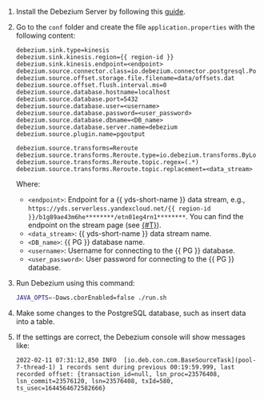 1. Install the Debezium Server by following this [guide](https://debezium.io/documentation/reference/stable/operations/debezium-server.html).
1. Go to the `conf` folder and create the file `application.properties` with the following content:

   ```text
   debezium.sink.type=kinesis
   debezium.sink.kinesis.region={{ region-id }}
   debezium.sink.kinesis.endpoint=<endpoint>
   debezium.source.connector.class=io.debezium.connector.postgresql.PostgresConnector
   debezium.source.offset.storage.file.filename=data/offsets.dat
   debezium.source.offset.flush.interval.ms=0
   debezium.source.database.hostname=localhost
   debezium.source.database.port=5432
   debezium.source.database.user=<username>
   debezium.source.database.password=<user_password>
   debezium.source.database.dbname=<DB_name>
   debezium.source.database.server.name=debezium
   debezium.source.plugin.name=pgoutput

   debezium.source.transforms=Reroute
   debezium.source.transforms.Reroute.type=io.debezium.transforms.ByLogicalTableRouter
   debezium.source.transforms.Reroute.topic.regex=(.*)
   debezium.source.transforms.Reroute.topic.replacement=<data_stream>
   ```

   Where:

   * `<endpoint>`: Endpoint for a {{ yds-short-name }} data stream, e.g., `https://yds.serverless.yandexcloud.net/{{ region-id }}/b1g89ae43m6he********/etn01eg4rn1********`. You can find the endpoint on the stream page (see [{#T}](../../data-streams/operations/manage-streams.md#list-data-streams)).
   * `<data_stream>`: {{ yds-short-name }} data stream name.
   * `<DB_name>`: {{ PG }} database name.
   * `<username>`: Username for connecting to the {{ PG }} database.
   * `<user_password>`: User password for connecting to the {{ PG }} database.
1. Run Debezium using this command:

   ```bash
   JAVA_OPTS=-Daws.cborEnabled=false ./run.sh
   ```

1. Make some changes to the PostgreSQL database, such as insert data into a table.
1. If the settings are correct, the Debezium console will show messages like:

   ```text
   2022-02-11 07:31:12,850 INFO  [io.deb.con.com.BaseSourceTask](pool-7-thread-1) 1 records sent during previous 00:19:59.999, last recorded offset: {transaction_id=null, lsn_proc=23576408, lsn_commit=23576120, lsn=23576408, txId=580, ts_usec=1644564672582666}
   ```
